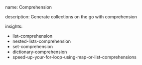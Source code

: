 name: Comprehension

description: Generate collections on the go with comprehension 

insights:
  - list-comprehension
  - nested-lists-comprehension
  - set-comprehension
  - dictionary-comprehension
  - speed-up-your-for-loop-using-map-or-list-comprehensions
